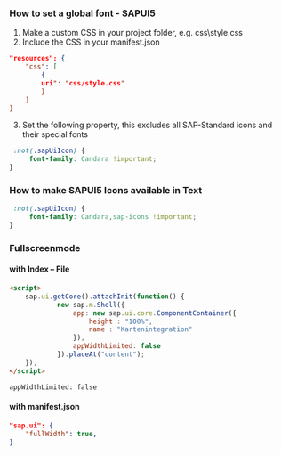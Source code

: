 ### How to set a global font - SAPUI5

1. Make a custom CSS in your project folder, e.g. css\style.css
2. Include the CSS in your manifest.json
```json
"resources": {
    "css": [
        {
        uri": "css/style.css"
        }
    ]
}
```
3. Set the following property, this excludes all SAP-Standard icons and their special fonts
```css
 :not(.sapUiIcon) {
     font-family: Candara !important;
}
```

### How to make SAPUI5 Icons available in Text

```css
 :not(.sapUiIcon) {
     font-family: Candara,sap-icons !important;
}
```

### Fullscreenmode 
#### with Index – File

```html
<script>
	sap.ui.getCore().attachInit(function() {
			new sap.m.Shell({
				app: new sap.ui.core.ComponentContainer({
					height : "100%",
					name : "Kartenintegration"
				}),
				appWidthLimited: false
			}).placeAt("content");
	});
</script>
```
```appWidthLimited: false```
#### with manifest.json
```json
"sap.ui": {
    "fullWidth": true,
}
```
